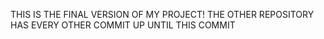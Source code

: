THIS IS THE FINAL VERSION OF MY PROJECT! THE OTHER REPOSITORY HAS EVERY OTHER COMMIT UP UNTIL THIS COMMIT
